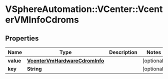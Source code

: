# VSphereAutomation::VCenter::VcenterVMInfoCdroms

## Properties
Name | Type | Description | Notes
------------ | ------------- | ------------- | -------------
**value** | [**VcenterVmHardwareCdromInfo**](VcenterVmHardwareCdromInfo.md) |  | [optional] 
**key** | **String** |  | [optional] 


